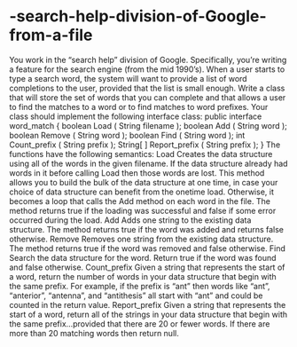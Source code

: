 # -search-help-division-of-Google-from-a-file

You work in the “search help” division of Google. Specifically, you’re writing a feature for the
search engine (from the mid 1990’s). When a user starts to type a search word, the system will
want to provide a list of word completions to the user, provided that the list is small enough.
Write a class that will store the set of words that you can complete and that allows a user to
find the matches to a word or to find matches to word prefixes. Your class should implement
the following interface class:
public interface word_match {
boolean Load ( String filename );
boolean Add ( String word );
boolean Remove ( String word );
boolean Find ( String word );
int Count_prefix ( String prefix );
String[ ] Report_prefix ( String prefix );
}
The functions have the following semantics:
Load Creates the data structure using all of the words in the given filename. If the
data structure already had words in it before calling Load then those words
are lost. This method allows you to build the bulk of the data structure at
one time, in case your choice of data structure can benefit from the onetime
load. Otherwise, it becomes a loop that calls the Add method on each
word in the file.
The method returns true if the loading was successful and false if some error
occurred during the load.
Add Adds one string to the existing data structure. The method returns true if
the word was added and returns false otherwise.
Remove Removes one string from the existing data structure. The method returns
true if the word was removed and false otherwise.
Find Search the data structure for the word. Return true if the word was found
and false otherwise.
Count_prefix Given a string that represents the start of a word, return the number of
words in your data structure that begin with the same prefix. For example, if
the prefix is “ant” then words like “ant”, “anterior”, “antenna”, and
“antithesis” all start with “ant” and could be counted in the return value.
Report_prefix Given a string that represents the start of a word, return all of the strings in
your data structure that begin with the same prefix…provided that there are
20 or fewer words. If there are more than 20 matching words then return
null.
